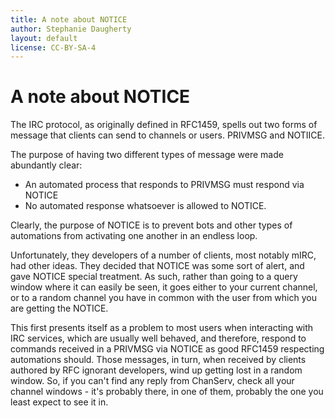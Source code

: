 ```yaml
---
title: A note about NOTICE
author: Stephanie Daugherty
layout: default
license: CC-BY-SA-4
---
```


# A note about NOTICE

The IRC protocol, as originally defined in RFC1459, spells out two
forms of message that clients can send to channels or users. PRIVMSG and NOTIICE.

The purpose of having two different types of message were made abundantly clear:
* An automated process that responds to PRIVMSG must respond via NOTICE
* No automated response whatsoever is allowed to NOTICE.

Clearly, the purpose of NOTICE is to prevent bots and other types of automations
from activating one another in an endless loop.

Unfortunately, they developers of a number of clients, most notably mIRC, had
other ideas. They decided that NOTICE was some sort of alert, and gave NOTICE
special treatment. As such, rather than going to a query window where it can easily
be seen, it goes either to your current channel, or to a random channel you have
in common with the user from which you are getting the NOTICE.

This first presents itself as a problem to most users when interacting with IRC
services, which are usually well behaved, and therefore, respond to commands
received in a PRIVMSG via NOTICE as good RFC1459 respecting automations should.
Those messages, in turn, when received by clients authored by RFC ignorant
developers, wind up getting lost in a random window. So, if you can't find any reply
from ChanServ, check all your channel windows - it's probably there, in one of them,
probably the one you least expect to see it in.
